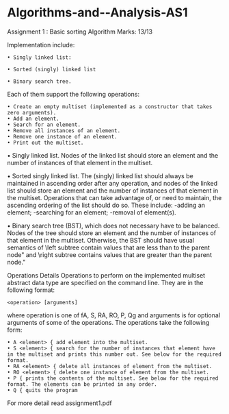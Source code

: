 # Algorithms-and--Analysis-AS1
Assignment 1 : Basic sorting Algorithm
Marks: 13/13

Implementation include:

  	• Singly linked list: 

	• Sorted (singly) linked list

	• Binary search tree.
  
 Each of them support the following operations:
 
	• Create an empty multiset (implemented as a constructor that takes zero arguments).
	• Add an element.
	• Search for an element.
	• Remove all instances of an element.
	• Remove one instance of an element.
	• Print out the multiset.

• Singly linked list. Nodes of the linked list should store an element and the number of instances of that element in the multiset.

• Sorted singly linked list. The (singly) linked list should always be maintained in ascending order after any operation, and nodes of the linked list should store an element and the number of instances of that element in the multiset. Operations that can take advantage of, or need to maintain, the ascending ordering of the list should do so. These include:
	-adding an element;
 	-searching for an element;
 	-removal of element(s).
	
• Binary search tree (BST), which does not necessary have to be balanced. Nodes of the tree should store an element and the number of instances of that element in the multiset. Otherwise, the BST should have usual semantics of \left subtree contain values that are less than to the parent node" and \right subtree contains values that are greater than the parent node."

Operations Details
Operations to perform on the implemented multiset abstract data type are specified on the command line. They are in the following format:

    <operation> [arguments] 
	
where operation is one of fA, S, RA, RO, P, Qg and arguments is for optional arguments of some of the operations. The operations take the following form:
	
	• A <element> { add element into the multiset.
	• S <element> { search for the number of instances that element have in the multiset and prints this number out. See below for the required format.
	• RA <element> { delete all instances of element from the multiset.
	• RO <element> { delete one instance of element from the multiset.
	• P { prints the contents of the multiset. See below for the required format. The elements can be printed in any order.
	• Q { quits the program
  
  For more detail read assignment1.pdf
